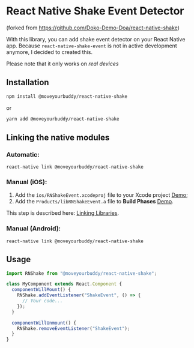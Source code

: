 # React Native Shake Event Detector

(forked from https://github.com/Doko-Demo-Doa/react-native-shake)

With this library, you can add shake event detector on your React Native app. Because `react-native-shake-event` is not in active development anymore, I decided to created this.

Please note that it only works on _real devices_

## Installation

```sh
npm install @moveyourbuddy/react-native-shake
```

or

```sh
yarn add @moveyourbuddy/react-native-shake
```

## Linking the native modules

### Automatic:

```shell
react-native link @moveyourbuddy/react-native-shake
```

### Manual (iOS):

1. Add the `ios/RNShakeEvent.xcodeproj` file to your Xcode project [Demo](https://facebook.github.io/react-native/img/AddToLibraries.png);
2. Add the `Products/libRNShakeEvent.a` file to **Build Phases** [Demo](https://facebook.github.io/react-native/img/AddToBuildPhases.png).

This step is described here: [Linking Libraries](https://facebook.github.io/react-native/docs/linking-libraries-ios.html#content).

### Manual (Android):

```
react-native link @moveyourbuddy/react-native-shake
```

## Usage

```js
import RNShake from "@moveyourbuddy/react-native-shake";

class MyComponent extends React.Component {
  componentWillMount() {
    RNShake.addEventListener("ShakeEvent", () => {
      // Your code...
    });
  }

  componentWillUnmount() {
    RNShake.removeEventListener("ShakeEvent");
  }
}
```
